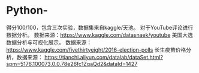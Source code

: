 # Python-
得分100/100，包含三次实验，数据集来自kaggle/天池。
对于YouTube评论进行数据分析。
数据来源：https://www.kaggle.com/datasnaek/youtube
美国大选数据分析与可视化展示。
数据来源：https://www.kaggle.com/fivethirtyeight/2016-election-polls
长生疫苗价格分析，数据来源：
https://tianchi.aliyun.com/datalab/dataSet.html?spm=5176.100073.0.0.78e26fc1ZqaQd2&dataId=1427
